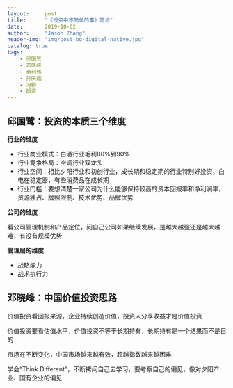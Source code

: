```yaml
---
layout:     post
title:      "《投资中不简单的事》笔记"
date:       2019-10-02 
author:     "Jason Zhang"
header-img: "img/post-bg-digital-native.jpg"
catalog: true
tags:
    - 邱国鹭
    - 邓晓峰
    - 卓利伟
    - 孙庆瑞
    - 冯柳
    - 投资
---
```


## 邱国鹭：投资的本质三个维度

**行业的维度**
- 行业商业模式：白酒行业毛利80%到90%
- 行业竞争格局：空调行业双龙头
- 行业空间：相比夕阳行业和初创行业，成长期和稳定期的行业特别好投资，白电在稳定器，有些消费品在成长期
- 行业门槛：要想清楚一家公司为什么能够保持较高的资本回报率和净利润率，资源独占、牌照限制、技术优势、品牌优势

**公司的维度**

看公司管理机制和产品定位，问自己公司如果继续发展，是越大越强还是越大越难，有没有规模优势

**管理层的维度**
- 战略能力
- 战术执行力

## 邓晓峰：中国价值投资思路

价值投资看回报来源，企业持续创造价值，投资人分享收益才是价值投资

价值投资要看估值水平，价值投资不等于长期持有，长期持有是一个结果而不是目的

市场在不断变化，中国市场越来越有效，超越指数越来越困难

学会“Think Different”，不断拷问自己去学习，要考察自己的偏见，像对夕阳产业、国有企业的偏见

